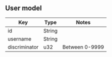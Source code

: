 
## User model

| Key           | Type   | Notes          |
| -             | -      | -              |
| id            | String |                |
| username      | String |                |
| discriminator | u32    | Between 0-9999 |
